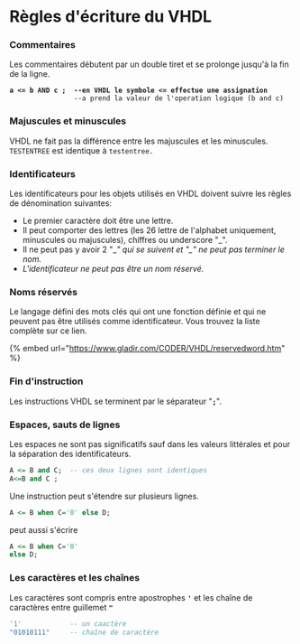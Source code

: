 # Règles d'écriture du VHDL

### Commentaires

Les commentaires débutent par un double tiret et se prolonge jusqu'à la fin de la ligne.

<pre class="language-vhdl"><code class="lang-vhdl"><strong>a &#x3C;= b AND c ;  --en VHDL le symbole &#x3C;= effectue une assignation
</strong>                --a prend la valeur de l'operation logique (b and c)
</code></pre>

### Majuscules et minuscules

VHDL ne fait pas la différence entre les majuscules et les minuscules. `TESTENTREE` est identique à `testentree.`

### Identificateurs

Les identificateurs pour les objets utilisés en VHDL doivent suivre les règles de dénomination suivantes:

* Le premier caractère doit être une lettre.&#x20;
* Il peut comporter des lettres (les 26 lettre de l'alphabet uniquement, minuscules ou majuscules), chiffres ou underscore "\_".
* Il ne peut pas y avoir 2 "\__" qui se suivent et "\_" ne peut pas terminer le nom._
* _L'identificateur ne peut pas être un nom réservé._

### Noms réservés

Le langage défini des mots clés qui ont une fonction définie et qui ne peuvent pas être utilisés comme identificateur. Vous trouvez la liste complète sur ce lien.&#x20;

{% embed url="https://www.gladir.com/CODER/VHDL/reservedword.htm" %}

### Fin d'instruction

Les instructions VHDL se terminent par le séparateur "**`;`**".&#x20;

### Espaces, sauts de lignes

Les espaces ne sont pas significatifs sauf dans les valeurs littérales et pour la séparation des identificateurs.

```vhdl
A <= B and C;  -- ces deux lignes sont identiques
A<=B and C ;
```

Une instruction peut s'étendre sur plusieurs lignes.

```vhdl
A <= B when C='0' else D;
```

peut aussi s'écrire&#x20;

```vhdl
A <= B when C='0' 
else D;
```

### Les caractères et les chaînes

Les caractères sont compris entre apostrophes **`'`** et les chaîne de caractères entre guillemet **`"`**

```vhdl
'1'            -- un caactère
"01010111"     -- chaîne de caractère   
```
